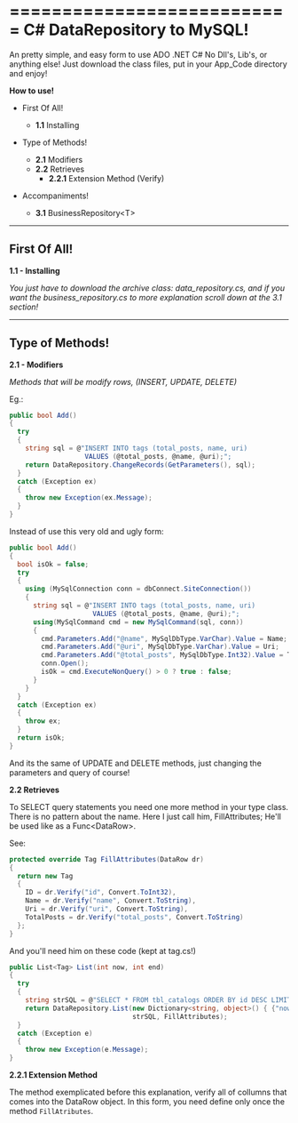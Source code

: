 ===========================
C# DataRepository to MySQL!
===========================

An pretty simple, and easy form to use ADO .NET C#
No Dll's, Lib's, or anything else!
Just download the class files, put in your App_Code directory and enjoy!

**How to use!**

  - First Of All!
    - **1.1** Installing

  - Type of Methods!
    - **2.1** Modifiers
    - **2.2** Retrieves
      - **2.2.1** Extension Method (Verify)
    
  - Accompaniments!
    - **3.1** BusinessRepository&lt;T&gt;

-------------
First Of All!
-------------
**1.1 - Installing**

*You just have to download the archive class: data_repository.cs, and if you want the business_repository.cs to more explanation scroll down at the 3.1 section!*


----------------
Type of Methods!
----------------
**2.1 - Modifiers**

*Methods that will be modify rows, (INSERT, UPDATE, DELETE)*
 
 Eg.:
```cs
public bool Add()
{
  try
  {
    string sql = @"INSERT INTO tags (total_posts, name, uri) 
                   VALUES (@total_posts, @name, @uri);";
    return DataRepository.ChangeRecords(GetParameters(), sql);
  }
  catch (Exception ex)
  {
    throw new Exception(ex.Message);
  }
}
```


Instead of use this very old and ugly form:


```cs
public bool Add()
{
  bool isOk = false;
  try
  {
    using (MySqlConnection conn = dbConnect.SiteConnection())
    {
      string sql = @"INSERT INTO tags (total_posts, name, uri) 
                     VALUES (@total_posts, @name, @uri);";
      using(MySqlCommand cmd = new MySqlCommand(sql, conn))
      {
        cmd.Parameters.Add("@name", MySqlDbType.VarChar).Value = Name;
        cmd.Parameters.Add("@uri", MySqlDbType.VarChar).Value = Uri;
        cmd.Parameters.Add("@total_posts", MySqlDbType.Int32).Value = TotalPosts;
        conn.Open();
        isOk = cmd.ExecuteNonQuery() > 0 ? true : false;
      }
    }
  }
  catch (Exception ex)
  {
    throw ex;
  }
  return isOk;
}
```

And its the same of UPDATE and DELETE methods, just changing the parameters and query of course!


**2.2 Retrieves**

To SELECT query statements you need one more method in your type class.
There is no pattern about the name. Here I just call him, FillAttributes;
He'll be used like as a Func&lt;DataRow&gt;.


See:
```cs
protected override Tag FillAttributes(DataRow dr)
{
  return new Tag
  {
    ID = dr.Verify("id", Convert.ToInt32),
    Name = dr.Verify("name", Convert.ToString),
    Uri = dr.Verify("uri", Convert.ToString),
    TotalPosts = dr.Verify("total_posts", Convert.ToString) 
  };
}
```

And you'll need him on these code (kept at tag.cs!)

```cs
public List<Tag> List(int now, int end)
{
  try
  {
    string strSQL = @"SELECT * FROM tbl_catalogs ORDER BY id DESC LIMIT @now, @end;";
    return DataRepository.List(new Dictionary<string, object>() { {"now", now}, {"end", end} },
                               strSQL, FillAttributes);
  }
  catch (Exception e)
  {
    throw new Exception(e.Message);
}
```

**2.2.1 Extension Method**

The method exemplicated before this explanation, verify all of collumns that comes into the DataRow object. In this form, you need define only once the method `FillAtributes`.
